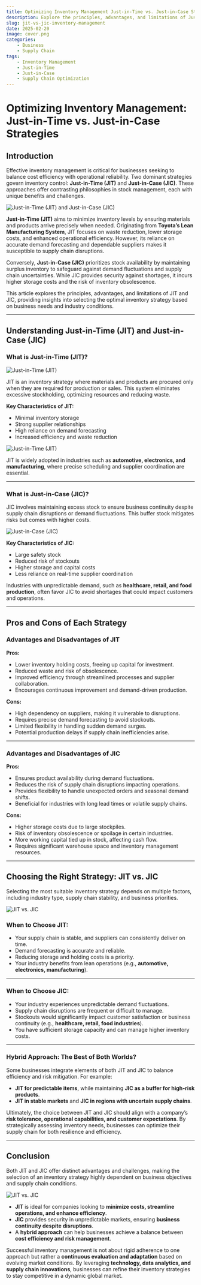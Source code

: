 ```yaml
---
title: Optimizing Inventory Management Just-in-Time vs. Just-in-Case Strategies
description: Explore the principles, advantages, and limitations of Just-in-Time (JIT) and Just-in-Case (JIC) inventory strategies.
slug: jit-vs-jic-inventory-management
date: 2025-02-20
image: cover.png
categories:
    - Business
    - Supply Chain
tags:
    - Inventory Management
    - Just-in-Time
    - Just-in-Case
    - Supply Chain Optimization
---
```


# Optimizing Inventory Management: Just-in-Time vs. Just-in-Case Strategies

## **Introduction**
Effective inventory management is critical for businesses seeking to balance cost efficiency with operational reliability. Two dominant strategies govern inventory control: **Just-in-Time (JIT)** and **Just-in-Case (JIC)**. These approaches offer contrasting philosophies in stock management, each with unique benefits and challenges.

![Just-in-Time (JIT) and Just-in-Case (JIC)](pic2.jpg)

**Just-in-Time (JIT)** aims to minimize inventory levels by ensuring materials and products arrive precisely when needed. Originating from **Toyota’s Lean Manufacturing System**, JIT focuses on waste reduction, lower storage costs, and enhanced operational efficiency. However, its reliance on accurate demand forecasting and dependable suppliers makes it susceptible to supply chain disruptions.

Conversely, **Just-in-Case (JIC)** prioritizes stock availability by maintaining surplus inventory to safeguard against demand fluctuations and supply chain uncertainties. While JIC provides security against shortages, it incurs higher storage costs and the risk of inventory obsolescence.

This article explores the principles, advantages, and limitations of JIT and JIC, providing insights into selecting the optimal inventory strategy based on business needs and industry conditions.

---

## **Understanding Just-in-Time (JIT) and Just-in-Case (JIC)**

### **What is Just-in-Time (JIT)?**

![Just-in-Time (JIT)](pic3.jpg)

JIT is an inventory strategy where materials and products are procured only when they are required for production or sales. This system eliminates excessive stockholding, optimizing resources and reducing waste.

**Key Characteristics of JIT:**
- Minimal inventory storage
- Strong supplier relationships
- High reliance on demand forecasting
- Increased efficiency and waste reduction

![Just-in-Time (JIT)](pic33.jpg)

JIT is widely adopted in industries such as **automotive, electronics, and manufacturing**, where precise scheduling and supplier coordination are essential.

---

### **What is Just-in-Case (JIC)?**
JIC involves maintaining excess stock to ensure business continuity despite supply chain disruptions or demand fluctuations. This buffer stock mitigates risks but comes with higher costs.

![Just-in-Case (JIC)](pic4.png)

**Key Characteristics of JIC:**
- Large safety stock
- Reduced risk of stockouts
- Higher storage and capital costs
- Less reliance on real-time supplier coordination

Industries with unpredictable demand, such as **healthcare, retail, and food production**, often favor JIC to avoid shortages that could impact customers and operations.

---

## **Pros and Cons of Each Strategy**

### **Advantages and Disadvantages of JIT**

 **Pros:**
- Lower inventory holding costs, freeing up capital for investment.
- Reduced waste and risk of obsolescence.
- Improved efficiency through streamlined processes and supplier collaboration.
- Encourages continuous improvement and demand-driven production.

 **Cons:**
- High dependency on suppliers, making it vulnerable to disruptions.
- Requires precise demand forecasting to avoid stockouts.
- Limited flexibility in handling sudden demand surges.
- Potential production delays if supply chain inefficiencies arise.

---

### **Advantages and Disadvantages of JIC**

 **Pros:**
- Ensures product availability during demand fluctuations.
- Reduces the risk of supply chain disruptions impacting operations.
- Provides flexibility to handle unexpected orders and seasonal demand shifts.
- Beneficial for industries with long lead times or volatile supply chains.

 **Cons:**
- Higher storage costs due to large stockpiles.
- Risk of inventory obsolescence or spoilage in certain industries.
- More working capital tied up in stock, affecting cash flow.
- Requires significant warehouse space and inventory management resources.

---

## **Choosing the Right Strategy: JIT vs. JIC**
Selecting the most suitable inventory strategy depends on multiple factors, including industry type, supply chain stability, and business priorities.

![JIT vs. JIC](pic5.jpeg)

### **When to Choose JIT:**
- Your supply chain is stable, and suppliers can consistently deliver on time.
- Demand forecasting is accurate and reliable.
- Reducing storage and holding costs is a priority.
- Your industry benefits from lean operations (e.g., **automotive, electronics, manufacturing**).

---

### **When to Choose JIC:**
- Your industry experiences unpredictable demand fluctuations.
- Supply chain disruptions are frequent or difficult to manage.
- Stockouts would significantly impact customer satisfaction or business continuity (e.g., **healthcare, retail, food industries**).
- You have sufficient storage capacity and can manage higher inventory costs.

---

### **Hybrid Approach: The Best of Both Worlds?**
Some businesses integrate elements of both JIT and JIC to balance efficiency and risk mitigation. For example:
- **JIT for predictable items**, while maintaining **JIC as a buffer for high-risk products**.
- **JIT in stable markets** and **JIC in regions with uncertain supply chains**.

Ultimately, the choice between JIT and JIC should align with a company’s **risk tolerance, operational capabilities, and customer expectations**. By strategically assessing inventory needs, businesses can optimize their supply chain for both resilience and efficiency.

---

## **Conclusion**
Both JIT and JIC offer distinct advantages and challenges, making the selection of an inventory strategy highly dependent on business objectives and supply chain conditions.

![JIT vs. JIC](pic1.png)

- **JIT** is ideal for companies looking to **minimize costs, streamline operations, and enhance efficiency**.
- **JIC** provides security in unpredictable markets, ensuring **business continuity despite disruptions**.
- A **hybrid approach** can help businesses achieve a balance between **cost efficiency and risk management**.

Successful inventory management is not about rigid adherence to one approach but rather a **continuous evaluation and adaptation** based on evolving market conditions. By leveraging **technology, data analytics, and supply chain innovations**, businesses can refine their inventory strategies to stay competitive in a dynamic global market.